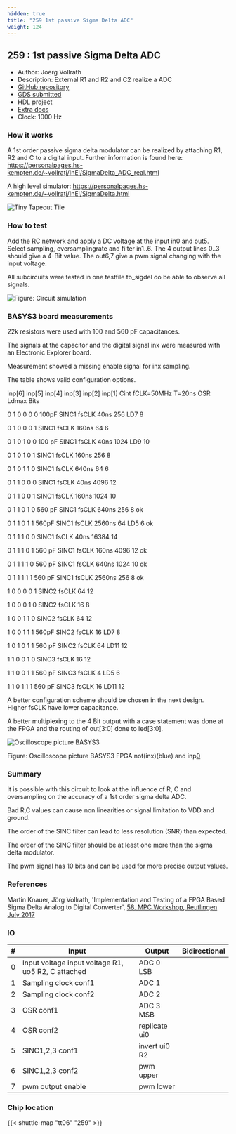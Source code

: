 ```yaml
---
hidden: true
title: "259 1st passive Sigma Delta ADC"
weight: 124
---
```


## 259 : 1st passive Sigma Delta ADC

* Author: Joerg Vollrath
* Description: External R1 and R2 and C2 realize a ADC
* [GitHub repository](https://github.com/JVollrath/tt06_jv_sigdel_v)
* [GDS submitted](https://github.com/JVollrath/tt06_jv_sigdel_v/actions/runs/8537922080)
* HDL project
* [Extra docs](None)
* Clock: 1000 Hz

<!---

This file is used to generate your project datasheet. Please fill in the information below and delete any unused
sections.

You can also include images in this folder and reference them in the markdown. Each image must be less than
512 kb in size, and the combined size of all images must be less than 1 MB.
-->


### How it works

A 1st order passive sigma delta modulator can be realized by attaching R1, R2 and C to a digital input.
Further information is found here:
https://personalpages.hs-kempten.de/~vollratj/InEl/SigmaDelta_ADC_real.html

A high level simulator:
https://personalpages.hs-kempten.de/~vollratj/InEl/SigmaDelta.html

![Tiny Tapeout Tile](TTsigdelFunktion.png "Tiny Tapeout Tile")

### How to test

Add the RC network and apply a DC voltage at the input in0 and out5.
Select sampling, oversamplingrate and filter in1..6.
The 4 output lines 0..3 should give a 4-Bit value.
The out6,7 give a pwm signal changing with the input voltage.

All subcircuits were tested in one testfile tb_sigdel do be able to observe all signals.

![Figure: Circuit simulation](TTsigdelSim.jpg "Circuit simulation")

### BASYS3 board measurements

22k resistors were used with 100 and 560 pF capacitances.

The signals at the capacitor and the digital signal inx were measured
with an Electronic Explorer board.

Measurement showed a missing enable signal for inx sampling.

The table shows valid configuration options.

inp[6] 	inp[5] 	inp[4] 	inp[3] 	inp[2] 	inp[1] 	Cint 	fCLK=50MHz 	T=20ns 	OSR 	Ldmax 	Bits

0 	1 	0 	0 	0 	0 	100pF 	SINC1 fsCLK 	40ns 	256 	LD7 	8

0 	1 	0 	0 	0 	1 	        SINC1 fsCLK 	160ns 	64 	      6

0 	1 	0 	1 	0 	0 	100 pF 	SINC1 fsCLK 	40ns 	1024 	LD9 	10

0 	1 	0 	1 	0 	1 	      	SINC1 fsCLK 	160ns 	256 	8

0 	1 	0 	1 	1 	0 	      	SINC1 fsCLK 	640ns 	64 	  6

0 	1 	1 	0 	0 	0 	       	SINC1 fsCLK 	40ns 	4096 	12

0 	1 	1 	0 	0 	1 		SINC1 fsCLK 	160ns 	1024 	10

0 	1 	1 	0 	1 	0 	560 pF 	SINC1 fsCLK 	640ns 	256 		8	ok

0 	1 	1 	0 	1 	1 	560pF 	SINC1 fsCLK 	2560ns 	64 	LD5 	6	ok

0 	1 	1 	1 	0 	0 		SINC1 fsCLK 	40ns 	16384 		14

0 	1 	1 	1 	0 	1 	560 pF 	SINC1 fsCLK 	160ns 	4096 		12	ok

0 	1 	1 	1 	1 	0 	560 pF 	SINC1 fsCLK 	640ns 	1024 	10	ok

0 	1 	1 	1 	1 	1 	560 pF 	SINC1 fsCLK 	2560ns 	256 		8	ok

1 	0 	0 	0 	0 	1 	      	SINC2 fsCLK           	64  12

1 	0 	0 	0 	1 	0 	      	SINC2 fsCLK 	        16	8

1 	0 	0 	1 	1 	0 	      	SINC2 fsCLK         	64	12

1 	0 	0 	1 	1 	1 	560pF 	SINC2 fsCLK 		16 	LD7 	8

1 	0 	1 	0 	1 	1 	560 pF 	SINC2 fsCLK 		64 	LD11 	12

1 	1 	0 	0 	1 	0 		      SINC3 fsCLK 	16 	12

1 	1 	0 	0 	1 	1 	560 pF 	SINC3 fsCLK 		4 	LD5 	6

1 	1 	0 	1 	1 	1 	560 pF 	SINC3 fsCLK 		16 	LD11 	12

A better configuration scheme should be chosen in the next design.<br>
Higher fsCLK have lower capacitance.

A better multiplexing to the 4 Bit output with a case statement was done at the FPGA
and the routing of out[3:0] done to led[3:0].

![Oscilloscope picture BASYS3](TTsigdelOsci.jpg "Oscilloscope picture BASYS3")

Figure: Oscilloscope picture BASYS3 FPGA not(inx)(blue) and inp[0](orange)

### Summary

It is possible with this circuit to look at the influence of R, C and
oversampling on the accuracy of a 1st order sigma delta ADC.

Bad R,C values can cause non linearities or signal limitation to VDD and ground.

The order of the SINC filter can lead to less resolution (SNR) than expected.

The order of the SINC filter should be at least one more than the sigma delta modulator.

The pwm signal has 10 bits and can be used for more precise output values.

### References

Martin Knauer, Jörg Vollrath, 'Implementation and Testing of a FPGA Based Sigma Delta Analog to Digital Converter',
[58. MPC Workshop, Reutlingen July 2017](https://www.mpc-gruppe.de/workshopbaende)


### IO

| # | Input          | Output         | Bidirectional   |
| - | -------------- | -------------- | --------------- |
| 0 | Input voltage input voltage R1, uo5 R2, C attached | ADC 0 LSB |  |
| 1 | Sampling clock conf1 | ADC 1 |  |
| 2 | Sampling clock conf2 | ADC 2 |  |
| 3 | OSR conf1 | ADC 3 MSB |  |
| 4 | OSR conf2 | replicate ui0 |  |
| 5 | SINC1,2,3 conf1 | invert ui0 R2 |  |
| 6 | SINC1,2,3 conf2 | pwm upper |  |
| 7 | pwm output enable | pwm lower |  |

### Chip location

{{< shuttle-map "tt06" "259" >}}
